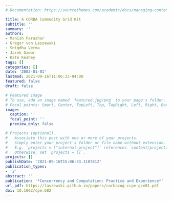 ```yaml
---
# Documentation: https://sourcethemes.com/academic/docs/managing-content/

title: A CORBA Commodity Grid Kit
subtitle: ''
summary: ''
authors:
- Manish Parashar
- Gregor von Laszewski
- Snigdha Verma
- Jarek Gawor
- Kate Keahey
tags: []
categories: []
date: '2002-01-01'
lastmod: 2021-09-16T11:06:33-04:00
featured: false
draft: false

# Featured image
# To use, add an image named `featured.jpg/png` to your page's folder.
# Focal points: Smart, Center, TopLeft, Top, TopRight, Left, Right, BottomLeft, Bottom, BottomRight.
image:
  caption: ''
  focal_point: ''
  preview_only: false

# Projects (optional).
#   Associate this post with one or more of your projects.
#   Simply enter your project's folder or file name without extension.
#   E.g. `projects = ["internal-project"]` references `content/project/deep-learning/index.md`.
#   Otherwise, set `projects = []`.
projects: []
publishDate: '2021-09-16T15:06:33.110781Z'
publication_types:
- '2'
abstract: ''
publication: '*Concurrency and Computation: Practice and Experience*'
url_pdf: https://laszewski.github.io/papers/corbacog-ccpe-gce01.pdf
doi: 10.1002/cpe.682
---
```

